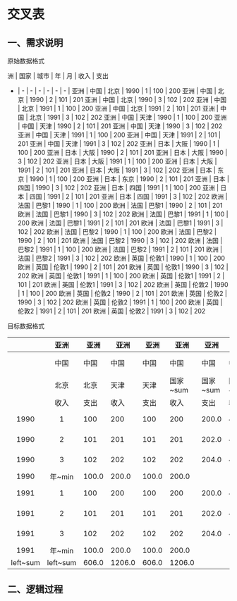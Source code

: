 # 交叉表

## 一、需求说明

原始数据格式

洲 | 国家 | 城市 | 年 | 月 | 收入 | 支出
 - | - | - | - | - | - | - |
亚洲 | 中国 | 北京 | 1990 | 1 | 100 | 200
亚洲 | 中国 | 北京 | 1990 | 2 | 101 | 201
亚洲 | 中国 | 北京 | 1990 | 3 | 102 | 202
亚洲 | 中国 | 北京 | 1991 | 1 | 100 | 200
亚洲 | 中国 | 北京 | 1991 | 2 | 101 | 201
亚洲 | 中国 | 北京 | 1991 | 3 | 102 | 202
亚洲 | 中国 | 天津 | 1990 | 1 | 100 | 200
亚洲 | 中国 | 天津 | 1990 | 2 | 101 | 201
亚洲 | 中国 | 天津 | 1990 | 3 | 102 | 202
亚洲 | 中国 | 天津 | 1991 | 1 | 100 | 200
亚洲 | 中国 | 天津 | 1991 | 2 | 101 | 201
亚洲 | 中国 | 天津 | 1991 | 3 | 102 | 202
亚洲 | 日本 | 大阪 | 1990 | 1 | 100 | 200
亚洲 | 日本 | 大阪 | 1990 | 2 | 101 | 201
亚洲 | 日本 | 大阪 | 1990 | 3 | 102 | 202
亚洲 | 日本 | 大阪 | 1991 | 1 | 100 | 200
亚洲 | 日本 | 大阪 | 1991 | 2 | 101 | 201
亚洲 | 日本 | 大阪 | 1991 | 3 | 102 | 202
亚洲 | 日本 | 东京 | 1990 | 1 | 100 | 200
亚洲 | 日本 | 东京 | 1990 | 2 | 101 | 201
亚洲 | 日本 | 四国 | 1990 | 3 | 102 | 202
亚洲 | 日本 | 四国 | 1991 | 1 | 100 | 200
亚洲 | 日本 | 四国 | 1991 | 2 | 101 | 201
亚洲 | 日本 | 四国 | 1991 | 3 | 102 | 202
欧洲 | 法国 | 巴黎1 | 1990 | 1 | 100 | 200
欧洲 | 法国 | 巴黎1 | 1990 | 2 | 101 | 201
欧洲 | 法国 | 巴黎1 | 1990 | 3 | 102 | 202
欧洲 | 法国 | 巴黎1 | 1991 | 1 | 100 | 200
欧洲 | 法国 | 巴黎1 | 1991 | 2 | 101 | 201
欧洲 | 法国 | 巴黎1 | 1991 | 3 | 102 | 202
欧洲 | 法国 | 巴黎2 | 1990 | 1 | 100 | 200
欧洲 | 法国 | 巴黎2 | 1990 | 2 | 101 | 201
欧洲 | 法国 | 巴黎2 | 1990 | 3 | 102 | 202
欧洲 | 法国 | 巴黎2 | 1991 | 1 | 100 | 200
欧洲 | 法国 | 巴黎2 | 1991 | 2 | 101 | 201
欧洲 | 法国 | 巴黎2 | 1991 | 3 | 102 | 202
欧洲 | 英国 | 伦敦1 | 1990 | 1 | 100 | 200
欧洲 | 英国 | 伦敦1 | 1990 | 2 | 101 | 201
欧洲 | 英国 | 伦敦1 | 1990 | 3 | 102 | 202
欧洲 | 英国 | 伦敦1 | 1991 | 1 | 100 | 200
欧洲 | 英国 | 伦敦1 | 1991 | 2 | 101 | 201
欧洲 | 英国 | 伦敦1 | 1991 | 3 | 102 | 202
欧洲 | 英国 | 伦敦2 | 1990 | 1 | 100 | 200
欧洲 | 英国 | 伦敦2 | 1990 | 2 | 101 | 201
欧洲 | 英国 | 伦敦2 | 1990 | 3 | 102 | 202
欧洲 | 英国 | 伦敦2 | 1991 | 1 | 100 | 200
欧洲 | 英国 | 伦敦2 | 1991 | 2 | 101 | 201
欧洲 | 英国 | 伦敦2 | 1991 | 3 | 102 | 202

目标数据格式

 |  | 亚洲 | 亚洲 | 亚洲 | 亚洲 | 亚洲 | 亚洲 | 亚洲 | 亚洲 | 亚洲 | 亚洲 | 亚洲 | 亚洲 | 亚洲 | 亚洲 | 亚洲 | 亚洲 | 亚洲 | 亚洲 | 亚洲 | 亚洲 | 亚洲 | 亚洲 | 亚洲 | 亚洲 | 欧洲 | 欧洲 | 欧洲 | 欧洲 | 欧洲 | 欧洲 | 欧洲 | 欧洲 | 欧洲 | 欧洲 | 欧洲 | 欧洲 | 欧洲 | 欧洲 | 欧洲 | 欧洲 | 欧洲 | 欧洲 | 欧洲 | 欧洲 | 欧洲 | 欧洲 | top~sum | top~sum
  :-: |  :-: |  - |  - |  - |  - |  - |  - |  - |  - |  - |  - |  - |  - |  - |  - |  - |  - |  - |  - |  - |  - |  - |  - |  - |  - |  - |  - |  - |  - |  - |  - |  - |  - |  - |  - |  - |  - |  - |  - |  - |  - |  - |  - |  - |  - |  - |  - |  - |
 |  | 中国 | 中国 | 中国 | 中国 | 中国 | 中国 | 中国 | 中国 | 中国 | 中国 | 日本 | 日本 | 日本 | 日本 | 日本 | 日本 | 日本 | 日本 | 日本 | 日本 | 日本 | 日本 | 洲~sum | 洲~sum | 法国 | 法国 | 法国 | 法国 | 法国 | 法国 | 法国 | 法国 | 法国 | 法国 | 英国 | 英国 | 英国 | 英国 | 英国 | 英国 | 英国 | 英国 | 英国 | 英国 | 洲~sum | 洲~sum | top~sum | top~sum
 |  | 北京 | 北京 | 天津 | 天津 | 国家~sum | 国家~sum | 国家~avg | 国家~avg | 国家~chart | 国家~chart | 大阪 | 大阪 | 东京 | 东京 | 四国 | 四国 | 国家~sum | 国家~sum | 国家~avg | 国家~avg | 国家~chart | 国家~chart | 洲~sum | 洲~sum | 巴黎1 | 巴黎1 | 巴黎2 | 巴黎2 | 国家~sum | 国家~sum | 国家~avg | 国家~avg | 国家~chart | 国家~chart | 伦敦1 | 伦敦1 | 伦敦2 | 伦敦2 | 国家~sum | 国家~sum | 国家~avg | 国家~avg | 国家~chart | 国家~chart | 洲~sum | 洲~sum | top~sum | top~sum
 |  | 收入 | 支出 | 收入 | 支出 | 收入 | 支出 | 收入 | 支出 | 收入 | 支出 | 收入 | 支出 | 收入 | 支出 | 收入 | 支出 | 收入 | 支出 | 收入 | 支出 | 收入 | 支出 | 收入 | 支出 | 收入 | 支出 | 收入 | 支出 | 收入 | 支出 | 收入 | 支出 | 收入 | 支出 | 收入 | 支出 | 收入 | 支出 | 收入 | 支出 | 收入 | 支出 | 收入 | 支出 | 收入 | 支出 | 收入 | 支出
1990 | 1 | 100 | 200 | 100 | 200 | 200.0 | 400.0 | 100.0 | 200.0 | [100.0, 100.0] | [200.0, 200.0] | 100 | 200 | 100 | 200 |  |  | 200.0 | 400.0 | 100.0 | 200.0 | [100.0, 100.0] | [200.0, 200.0] | 400.0 | 800.0 | 100 | 200 | 100 | 200 | 200.0 | 400.0 | 100.0 | 200.0 | [100.0, 100.0] | [200.0, 200.0] | 100 | 200 | 100 | 200 | 200.0 | 400.0 | 100.0 | 200.0 | [100.0, 100.0] | [200.0, 200.0] | 400.0 | 800.0 | 800.0 | 1600.0
1990 | 2 | 101 | 201 | 101 | 201 | 202.0 | 402.0 | 101.0 | 201.0 | [101.0, 101.0] | [201.0, 201.0] | 101 | 201 | 101 | 201 |  |  | 202.0 | 402.0 | 101.0 | 201.0 | [101.0, 101.0] | [201.0, 201.0] | 404.0 | 804.0 | 101 | 201 | 101 | 201 | 202.0 | 402.0 | 101.0 | 201.0 | [101.0, 101.0] | [201.0, 201.0] | 101 | 201 | 101 | 201 | 202.0 | 402.0 | 101.0 | 201.0 | [101.0, 101.0] | [201.0, 201.0] | 404.0 | 804.0 | 808.0 | 1608.0
1990 | 3 | 102 | 202 | 102 | 202 | 204.0 | 404.0 | 102.0 | 202.0 | [102.0, 102.0] | [202.0, 202.0] | 102 | 202 |  |  | 102 | 202 | 204.0 | 404.0 | 102.0 | 202.0 | [102.0, 102.0] | [202.0, 202.0] | 408.0 | 808.0 | 102 | 202 | 102 | 202 | 204.0 | 404.0 | 102.0 | 202.0 | [102.0, 102.0] | [202.0, 202.0] | 102 | 202 | 102 | 202 | 204.0 | 404.0 | 102.0 | 202.0 | [102.0, 102.0] | [202.0, 202.0] | 408.0 | 808.0 | 816.0 | 1616.0
1990 | 年~min | 100.0 | 200.0 | 100.0 | 200.0 |  |  |  |  |  |  | 100.0 | 200.0 | 100.0 | 200.0 | 102.0 | 202.0 |  |  |  |  |  |  |  |  | 100.0 | 200.0 | 100.0 | 200.0 |  |  |  |  |  |  | 100.0 | 200.0 | 100.0 | 200.0 |  |  |  |  |  |  |  |  |  | 
1991 | 1 | 100 | 200 | 100 | 200 | 200.0 | 400.0 | 100.0 | 200.0 | [100.0, 100.0] | [200.0, 200.0] | 100 | 200 |  |  | 100 | 200 | 200.0 | 400.0 | 100.0 | 200.0 | [100.0, 100.0] | [200.0, 200.0] | 400.0 | 800.0 | 100 | 200 | 100 | 200 | 200.0 | 400.0 | 100.0 | 200.0 | [100.0, 100.0] | [200.0, 200.0] | 100 | 200 | 100 | 200 | 200.0 | 400.0 | 100.0 | 200.0 | [100.0, 100.0] | [200.0, 200.0] | 400.0 | 800.0 | 800.0 | 1600.0
1991 | 2 | 101 | 201 | 101 | 201 | 202.0 | 402.0 | 101.0 | 201.0 | [101.0, 101.0] | [201.0, 201.0] | 101 | 201 |  |  | 101 | 201 | 202.0 | 402.0 | 101.0 | 201.0 | [101.0, 101.0] | [201.0, 201.0] | 404.0 | 804.0 | 101 | 201 | 101 | 201 | 202.0 | 402.0 | 101.0 | 201.0 | [101.0, 101.0] | [201.0, 201.0] | 101 | 201 | 101 | 201 | 202.0 | 402.0 | 101.0 | 201.0 | [101.0, 101.0] | [201.0, 201.0] | 404.0 | 804.0 | 808.0 | 1608.0
1991 | 3 | 102 | 202 | 102 | 202 | 204.0 | 404.0 | 102.0 | 202.0 | [102.0, 102.0] | [202.0, 202.0] | 102 | 202 |  |  | 102 | 202 | 204.0 | 404.0 | 102.0 | 202.0 | [102.0, 102.0] | [202.0, 202.0] | 408.0 | 808.0 | 102 | 202 | 102 | 202 | 204.0 | 404.0 | 102.0 | 202.0 | [102.0, 102.0] | [202.0, 202.0] | 102 | 202 | 102 | 202 | 204.0 | 404.0 | 102.0 | 202.0 | [102.0, 102.0] | [202.0, 202.0] | 408.0 | 808.0 | 816.0 | 1616.0
1991 | 年~min | 100.0 | 200.0 | 100.0 | 200.0 |  |  |  |  |  |  | 100.0 | 200.0 |  |  | 100.0 | 200.0 |  |  |  |  |  |  |  |  | 100.0 | 200.0 | 100.0 | 200.0 |  |  |  |  |  |  | 100.0 | 200.0 | 100.0 | 200.0 |  |  |  |  |  |  |  |  |  | 
left~sum | left~sum | 606.0 | 1206.0 | 606.0 | 1206.0 |  |  |  |  |  |  | 606.0 | 1206.0 | 201.0 | 401.0 | 405.0 | 805.0 |  |  |  |  |  |  |  |  | 606.0 | 1206.0 | 606.0 | 1206.0 |  |  |  |  |  |  | 606.0 | 1206.0 | 606.0 | 1206.0 |  |  |  |  |  |  |  |  |  |

## 二、逻辑过程

